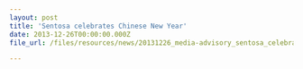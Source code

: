 ```yaml
---
layout: post
title: 'Sentosa celebrates Chinese New Year'
date: 2013-12-26T00:00:00.000Z
file_url: /files/resources/news/20131226_media-advisory_sentosa_celebrates_chinese_new_year_2014.pdf

---
```


